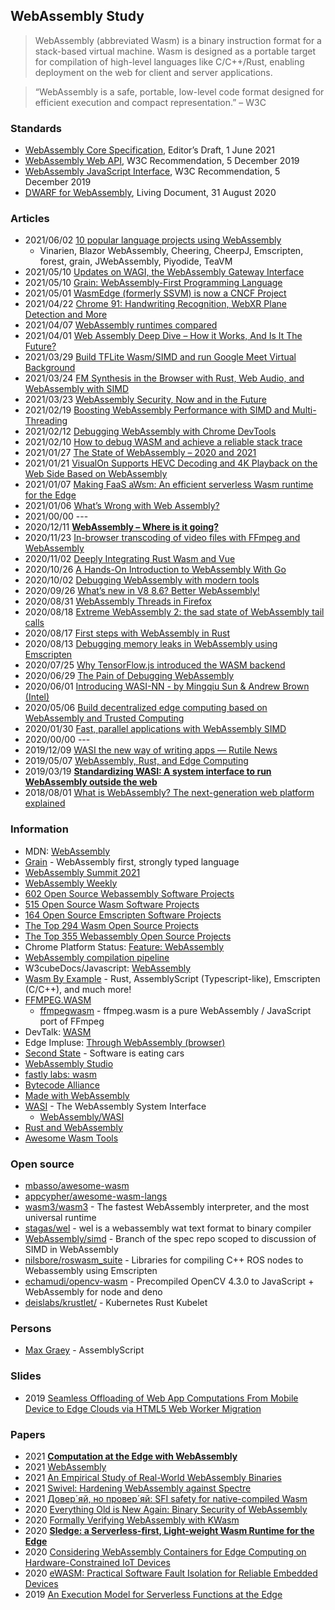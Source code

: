 ## WebAssembly Study
> WebAssembly (abbreviated Wasm) is a binary instruction format for a stack-based virtual machine. 
> Wasm is designed as a portable target for compilation of high-level languages like C/C++/Rust, 
> enabling deployment on the web for client and server applications.

> “WebAssembly is a safe, portable, low-level code format designed for efficient execution and compact representation.” – W3C


### Standards
- [WebAssembly Core Specification](https://webassembly.github.io/spec/core/bikeshed/), Editor’s Draft, 1 June 2021
- [WebAssembly Web API](https://www.w3.org/TR/wasm-web-api/), W3C Recommendation, 5 December 2019
- [WebAssembly JavaScript Interface](https://www.w3.org/TR/wasm-js-api/), W3C Recommendation, 5 December 2019
- [DWARF for WebAssembly](https://yurydelendik.github.io/webassembly-dwarf/), Living Document, 31 August 2020


### Articles
- 2021/06/02 [10 popular language projects using WebAssembly](https://floridanewstimes.com/10-popular-language-projects-using-webassembly/275791/)
    - Vinarien, Blazor WebAssembly, Cheering, CheerpJ, Emscripten, forest, grain, JWebAssembly, Piyodide, TeaVM
- 2021/05/10 [Updates on WAGI, the WebAssembly Gateway Interface](https://deislabs.io/posts/wagi-updates/)
- 2021/05/10 [Grain: WebAssembly-First Programming Language](https://brianlovin.com/hn/27071060)
- 2021/05/01 [WasmEdge (formerly SSVM) is now a CNCF Project](https://www.secondstate.io/articles/wasmedge-joins-cncf/)
- 2021/04/22 [Chrome 91: Handwriting Recognition, WebXR Plane Detection and More](https://blog.chromium.org/2021/04/chrome-91-handwriting-recognition-webxr.html)
- 2021/04/07 [WebAssembly runtimes compared](https://blog.logrocket.com/webassembly-runtimes-compared/)
- 2021/04/01 [Web Assembly Deep Dive – How it Works, And Is It The Future?](https://coralogix.com/blog/web-assembly-deep-dive-how-it-works-and-is-it-the-future/)
- 2021/03/29 [Build TFLite Wasm/SIMD and run Google Meet Virtual Background](https://dannadori.medium.com/build-tflite-wasm-simd-and-run-google-meet-virtual-background-6090226ed465)
- 2021/03/24 [FM Synthesis in the Browser with Rust, Web Audio, and WebAssembly with SIMD](https://cprimozic.net/blog/fm-synth-rust-wasm-simd/)
- 2021/03/23 [WebAssembly Security, Now and in the Future](https://training.linuxfoundation.org/announcements/webassembly-security-now-and-in-the-future/)
- 2021/02/19 [Boosting WebAssembly Performance with SIMD and Multi-Threading](https://www.infoq.com/articles/webassembly-simd-multithreading-performance-gains/)
- 2021/02/12 [Debugging WebAssembly with Chrome DevTools](https://blog.bitsrc.io/debugging-webassembly-with-chrome-devtools-99dbad485451)
- 2021/02/10 [How to debug WASM and achieve a reliable stack trace](https://blog.logrocket.com/how-to-debug-wasm-and-achieve-a-reliable-stack-trace/)
- 2021/01/27 [The State of WebAssembly – 2020 and 2021](https://platform.uno/blog/the-state-of-webassembly-2020-and-2021/)
- 2021/01/21 [VisualOn Supports HEVC Decoding and 4K Playback on the Web Side Based on WebAssembly](https://www.visualon.com/index.php/latest-news/visualon-supports-hevc-decoding-and-4k-playback-on-the-wed-side-based-on-webwassembly/)
- 2021/01/07 [Making FaaS aWsm: An efficient serverless Wasm runtime for the Edge](https://community.arm.com/developer/research/b/articles/posts/making-faas-awsm-an-efficient-serverless-wasm-runtime-for-the-edge)
- 2021/01/06 [What’s Wrong with Web Assembly?](https://blog.bitsrc.io/whats-wrong-with-web-assembly-3b9abb671ec2)
- 2021/00/00 ---
- 2020/12/11 [**WebAssembly – Where is it going?**](https://opencredo.com/blogs/webassembly-where-is-it-going/)
- 2020/11/23 [In-browser transcoding of video files with FFmpeg and WebAssembly](https://blog.scottlogic.com/2020/11/23/ffmpeg-webassembly.html)
- 2020/11/02 [Deeply Integrating Rust Wasm and Vue](https://dzone.com/articles/deeply-integrating-rust-wasm-and-vue)
- 2020/10/26 [A Hands-On Introduction to WebAssembly With Go](https://levelup.gitconnected.com/a-hands-on-introduction-to-webassembly-with-go-959babb58109)
- 2020/10/02 [Debugging WebAssembly with modern tools](https://developer.chrome.com/blog/wasm-debugging-2020/)
- 2020/09/26 [What’s new in V8 8.6? Better WebAssembly!](https://blog.devgenius.io/whats-new-in-v8-8-6-better-webassembly-2a67abd766fa)
- 2020/08/31 [WebAssembly Threads in Firefox](https://dzone.com/articles/webassembly-threads-in-firefox)
- 2020/08/18 [Extreme WebAssembly 2: the sad state of WebAssembly tail calls](https://medium.com/leaningtech/extreme-webassembly-2-the-sad-state-of-webassembly-tail-calls-f5d48ef82a87)
- 2020/08/17 [First steps with WebAssembly in Rust](https://aralroca.com/blog/first-steps-webassembly-rust)
- 2020/08/13 [Debugging memory leaks in WebAssembly using Emscripten](https://web.dev/webassembly-memory-debugging/)
- 2020/07/25 [Why TensorFlow.js introduced the WASM backend](https://www.programmersought.com/article/23254636146/)
- 2020/06/29 [The Pain of Debugging WebAssembly](https://thenewstack.io/the-pain-of-debugging-webassembly/)
- 2020/06/01 [Introducing WASI-NN - by Mingqiu Sun & Andrew Brown (Intel)](https://www.w3.org/2020/06/machine-learning-workshop/talks/introducing_wasi_nn.html)
- 2020/05/06 [Build decentralized edge computing based on WebAssembly and Trusted Computing](https://pushbar.medium.com/build-decentralized-edge-computing-based-on-webassembly-and-trusted-computing-0-of-n-73bf09cc0a0d)
- 2020/01/30 [Fast, parallel applications with WebAssembly SIMD](https://v8.dev/features/simd)
- 2020/00/00 ---
- 2019/12/09 [WASI the new way of writing apps — Rutile News](https://medium.com/rutile/wasi-the-new-way-of-writing-apps-rutile-news-32b51847cba7)
- 2019/05/07 [WebAssembly, Rust, and Edge Computing](https://perevillega.com/webassembly-rust-edge-computing/)
- 2019/03/19 [**Standardizing WASI: A system interface to run WebAssembly outside the web**](https://hacks.mozilla.org/2019/03/standardizing-wasi-a-webassembly-system-interface/)
- 2018/08/01 [What is WebAssembly? The next-generation web platform explained](https://www.infoworld.com/article/3291780/what-is-webassembly-the-next-generation-web-platform-explained.html) 



### Information
- MDN: [WebAssembly](https://developer.mozilla.org/en-US/docs/WebAssembly)
- [Grain](https://grain-lang.org/) - WebAssembly first, strongly typed language
- [WebAssembly Summit 2021](https://webassembly-summit.org/)
- [WebAssembly Weekly](https://wasmweekly.news/)
- [602 Open Source Webassembly Software Projects](https://opensourcelibs.com/libs/webassembly)
- [515 Open Source Wasm Software Projects](https://opensourcelibs.com/libs/wasm)
- [164 Open Source Emscripten Software Projects](https://opensourcelibs.com/libs/emscripten)
- [The Top 294 Wasm Open Source Projects](https://awesomeopensource.com/projects/wasm)
- [The Top 355 Webassembly Open Source Projects](https://awesomeopensource.com/projects/webassembly)
- Chrome Platform Status: [Feature: WebAssembly](https://www.chromestatus.com/feature/5453022515691520)
- [WebAssembly compilation pipeline](https://v8.dev/docs/wasm-compilation-pipeline)
- W3cubeDocs/Javascript: [WebAssembly](https://docs.w3cub.com/javascript/global_objects/webassembly)
- [Wasm By Example](https://wasmbyexample.dev/home.en-us.html) - Rust, AssemblyScript (Typescript-like), Emscripten (C/C++), and much more!
- [FFMPEG.WASM](https://ffmpegwasm.github.io/)
    - [ffmpegwasm](https://github.com/ffmpegwasm) - ffmpeg.wasm is a pure WebAssembly / JavaScript port of FFmpeg
- DevTalk: [WASM](https://devtalk.com/wasm)
- Edge Impluse: [Through WebAssembly (browser)](https://docs.edgeimpulse.com/docs/through-webassembly-browser)
- [Second State](https://www.secondstate.io/) - Software is eating cars
- [WebAssembly Studio](https://webassembly.studio/)
- [fastly labs: wasm](https://wasm.fastlylabs.com/)
- [Bytecode Alliance](https://bytecodealliance.org/)
- [Made with WebAssembly](https://madewithwebassembly.com/)
- [WASI](https://wasi.dev/) - The WebAssembly System Interface
    - [WebAssembly/WASI](https://github.com/WebAssembly/WASI)
- [Rust and WebAssembly](https://rustwasm.github.io/book/introduction.html)
- [Awesome Wasm Tools](https://www.opensourceagenda.com/projects/awesome-wasm-tools)



### Open source
- [mbasso/awesome-wasm](https://github.com/mbasso/awesome-wasm)
- [appcypher/awesome-wasm-langs](https://github.com/appcypher/awesome-wasm-langs) 
- [wasm3/wasm3](https://github.com/wasm3/wasm3) - The fastest WebAssembly interpreter, and the most universal runtime
- [stagas/wel](https://github.com/stagas/wel) - wel is a webassembly wat text format to binary compiler
- [WebAssembly/simd](https://github.com/WebAssembly/simd) - Branch of the spec repo scoped to discussion of SIMD in WebAssembly
- [nilsbore/roswasm_suite](https://github.com/nilsbore/roswasm_suite) - Libraries for compiling C++ ROS nodes to Webassembly using Emscripten
- [echamudi/opencv-wasm](https://github.com/echamudi/opencv-wasm) - Precompiled OpenCV 4.3.0 to JavaScript + WebAssembly for node and deno
- [deislabs/krustlet/](https://github.com/deislabs/krustlet/) - Kubernetes Rust Kubelet


### Persons
- [Max Graey](https://github.com/MaxGraey) - AssemblyScript


### Slides
- 2019 [Seamless Offloading of Web App Computations From Mobile Device to Edge Clouds via HTML5 Web Worker Migration](http://acmsocc.org/2019/slides/socc19-slides-s1-jeong.pdf)


### Papers
- 2021 [**Computation at the Edge with WebAssembly**](https://link.springer.com/chapter/10.1007/978-3-030-70416-2_30)
- 2021 [WebAssembly](https://www.isa-afp.org/browser_info/current/AFP/WebAssembly/document.pdf)
- 2021 [An Empirical Study of Real-World WebAssembly Binaries](https://software-lab.org/publications/www2021.pdf)
- 2021 [Swivel: Hardening WebAssembly against Spectre](https://arxiv.org/pdf/2102.12730.pdf)
- 2021 [Довер´яй, но провер´яй: SFI safety for native-compiled Wasm](https://cseweb.ucsd.edu/~dstefan/pubs/johnson:2021:veriwasm.pdf)
- 2020 [Everything Old is New Again: Binary Security of WebAssembly](https://www.usenix.org/system/files/sec20-lehmann.pdf)
- 2020 [Formally Verifying WebAssembly with KWasm](https://odr.chalmers.se/bitstream/20.500.12380/300761/1/CSE%2020-08%20Hjort%20ODR.pdf)
- 2020 [**Sledge: a Serverless-first, Light-weight Wasm Runtime for the Edge**](https://www2.seas.gwu.edu/~gparmer/publications/middleware20sledge.pdf)
- 2020 [Considering WebAssembly Containers for Edge Computing on Hardware-Constrained IoT Devices](http://www.diva-portal.org/smash/get/diva2:1451494/FULLTEXT02.pdf)
- 2020 [eWASM: Practical Software Fault Isolation for Reliable Embedded Devices](http://www.jahrhundert.net/papers/ewasm-paper-EMSOFT2020-CR.pdf)
- 2019 [An Execution Model for Serverless Functions at the Edge](https://www.cc.gatech.edu/projects/up/publications/iotdi19-AdamHall.pdf)



